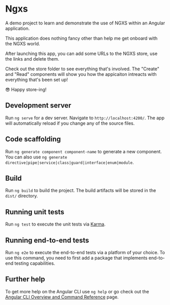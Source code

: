 # Ngxs

A demo project to learn and demonstrate the use of NGXS within an Angular application.

This application does nothing fancy other than help me get onboard with the NGXS world.

After launching this app, you can add some URLs to the NGXS store, use the links and delete them.

Check out the store folder to see everything that's involved. The "Create" and "Read" components will show you how the appicaiton intreacts with everything that's been set up!

😎 Happy store-ing!


## Development server

Run `ng serve` for a dev server. Navigate to `http://localhost:4200/`. The app will automatically reload if you change any of the source files.

## Code scaffolding

Run `ng generate component component-name` to generate a new component. You can also use `ng generate directive|pipe|service|class|guard|interface|enum|module`.

## Build

Run `ng build` to build the project. The build artifacts will be stored in the `dist/` directory.

## Running unit tests

Run `ng test` to execute the unit tests via [Karma](https://karma-runner.github.io).

## Running end-to-end tests

Run `ng e2e` to execute the end-to-end tests via a platform of your choice. To use this command, you need to first add a package that implements end-to-end testing capabilities.

## Further help

To get more help on the Angular CLI use `ng help` or go check out the [Angular CLI Overview and Command Reference](https://angular.io/cli) page.
